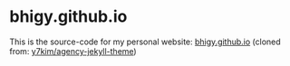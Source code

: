 # bhigy.github.io

This is the source-code for my personal website: [bhigy.github.io](http://bhigy.github.io/) 
(cloned from: [y7kim/agency-jekyll-theme](https://github.com/y7kim/agency-jekyll-theme))
